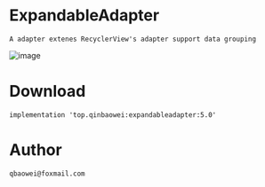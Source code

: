 # ExpandableAdapter
    A adapter extenes RecyclerView's adapter support data grouping

![image](https://github.com/qbaowei/ExpandableAdapter/raw/master/screenshots/ExpandableAdapter.gif)

# Download
    implementation 'top.qinbaowei:expandableadapter:5.0'

# Author
    qbaowei@foxmail.com

